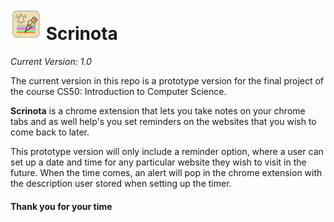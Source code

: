 # <img src="images/logo128.png" alt="Logo" width="50" height="50"> Scrinota 
*Current Version: 1.0*

The current version in this repo is a prototype version for the final project of the course CS50: Introduction to Computer Science.

**Scrinota** is a chrome extension that lets you take notes on your chrome tabs and as well help's you set reminders on the websites that you wish to come back to later.

This prototype version will only include a reminder option, where a user can set up a date and time for any particular website they wish to visit in the future. When the time comes, an alert will pop in the chrome extension with the description user stored when setting up the timer.





#### Thank you for your time 
